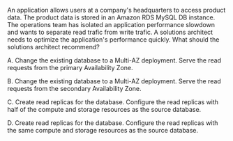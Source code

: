An application allows users at a company's headquarters to access product data. The product data is stored in an Amazon RDS MySQL DB instance. The operations team has isolated an application performance slowdown and wants to separate read trafic from write trafic. A solutions architect needs to optimize the application's performance quickly. What should the solutions architect recommend? 

A. Change the existing database to a Multi-AZ deployment. Serve the read requests from the primary Availability Zone. 

B. Change the existing database to a Multi-AZ deployment. Serve the read requests from the secondary Availability Zone. 

C. Create read replicas for the database. Configure the read replicas with half of the compute and storage resources as the source database. 

D. Create read replicas for the database. Configure the read replicas with the same compute and storage resources as the source database.